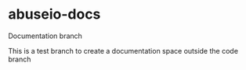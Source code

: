 # abuseio-docs
Documentation branch

This is a test branch to create a documentation space outside the code branch
